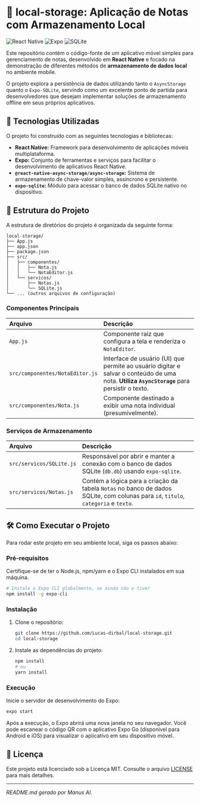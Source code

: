 # 💾 local-storage: Aplicação de Notas com Armazenamento Local

![React Native](https://img.shields.io/badge/React_Native-20232A?style=for-the-badge&logo=react&logoColor=61DAFB)
![Expo](https://img.shields.io/badge/Expo-1B1F23?style=for-the-badge&logo=expo&logoColor=white)
![SQLite](https://img.shields.io/badge/SQLite-07405E?style=for-the-badge&logo=sqlite&logoColor=white)

Este repositório contém o código-fonte de um aplicativo móvel simples para gerenciamento de notas, desenvolvido em **React Native** e focado na demonstração de diferentes métodos de **armazenamento de dados local** no ambiente mobile.

O projeto explora a persistência de dados utilizando tanto o `AsyncStorage` quanto o `Expo-SQLite`, servindo como um excelente ponto de partida para desenvolvedores que desejam implementar soluções de armazenamento offline em seus próprios aplicativos.

## 🚀 Tecnologias Utilizadas

O projeto foi construído com as seguintes tecnologias e bibliotecas:

*   **React Native:** Framework para desenvolvimento de aplicações móveis multiplataforma.
*   **Expo:** Conjunto de ferramentas e serviços para facilitar o desenvolvimento de aplicativos React Native.
*   **`@react-native-async-storage/async-storage`:** Sistema de armazenamento de chave-valor simples, assíncrono e persistente.
*   **`expo-sqlite`:** Módulo para acessar o banco de dados SQLite nativo no dispositivo.

## 📁 Estrutura do Projeto

A estrutura de diretórios do projeto é organizada da seguinte forma:

```
local-storage/
├── App.js
├── app.json
├── package.json
├── src/
│   ├── componentes/
│   │   ├── Nota.js
│   │   └── NotaEditor.js
│   └── servicos/
│       ├── Notas.js
│       └── SQLite.js
└── ... (outros arquivos de configuração)
```

### Componentes Principais

| Arquivo | Descrição |
| :--- | :--- |
| `App.js` | Componente raiz que configura a tela e renderiza o `NotaEditor`. |
| `src/componentes/NotaEditor.js` | Interface de usuário (UI) que permite ao usuário digitar e salvar o conteúdo de uma nota. **Utiliza `AsyncStorage`** para persistir o texto. |
| `src/componentes/Nota.js` | Componente destinado a exibir uma nota individual (presumivelmente). |

### Serviços de Armazenamento

| Arquivo | Descrição |
| :--- | :--- |
| `src/servicos/SQLite.js` | Responsável por abrir e manter a conexão com o banco de dados SQLite (`db.db`) usando `expo-sqlite`. |
| `src/servicos/Notas.js` | Contém a lógica para a criação da tabela `Notas` no banco de dados SQLite, com colunas para `id`, `titulo`, `categoria` e `texto`. |

## 🛠️ Como Executar o Projeto

Para rodar este projeto em seu ambiente local, siga os passos abaixo:

### Pré-requisitos

Certifique-se de ter o Node.js, npm/yarn e o Expo CLI instalados em sua máquina.

```bash
# Instale o Expo CLI globalmente, se ainda não o tiver
npm install -g expo-cli
```

### Instalação

1.  Clone o repositório:

    ```bash
    git clone https://github.com/Lucas-dirbal/local-storage.git
    cd local-storage
    ```

2.  Instale as dependências do projeto:

    ```bash
    npm install
    # ou
    yarn install
    ```

### Execução

Inicie o servidor de desenvolvimento do Expo:

```bash
expo start
```

Após a execução, o Expo abrirá uma nova janela no seu navegador. Você pode escanear o código QR com o aplicativo Expo Go (disponível para Android e iOS) para visualizar o aplicativo em seu dispositivo móvel.

## 📝 Licença

Este projeto está licenciado sob a Licença MIT. Consulte o arquivo [LICENSE](LICENSE) para mais detalhes.

---

*README.md gerado por Manus AI.*
